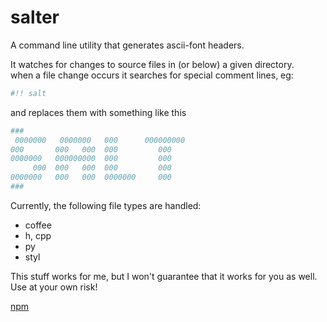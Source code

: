 # salter

A command line utility that generates ascii-font headers. 

It watches for changes to source files in (or below) a given directory.  
when a file change occurs it searches for special comment lines, eg:

```coffee
#!! salt
```
and replaces them with something like this

```coffee
###
 0000000   0000000   000      000000000
000       000   000  000         000   
0000000   000000000  000         000   
     000  000   000  000         000   
0000000   000   000  0000000     000   
###
```

Currently, the following file types are handled:

- coffee
- h, cpp
- py
- styl

This stuff works for me, but I won't guarantee that it works for you as well. 
Use at your own risk!

[npm](https://www.npmjs.com/package/salter)

